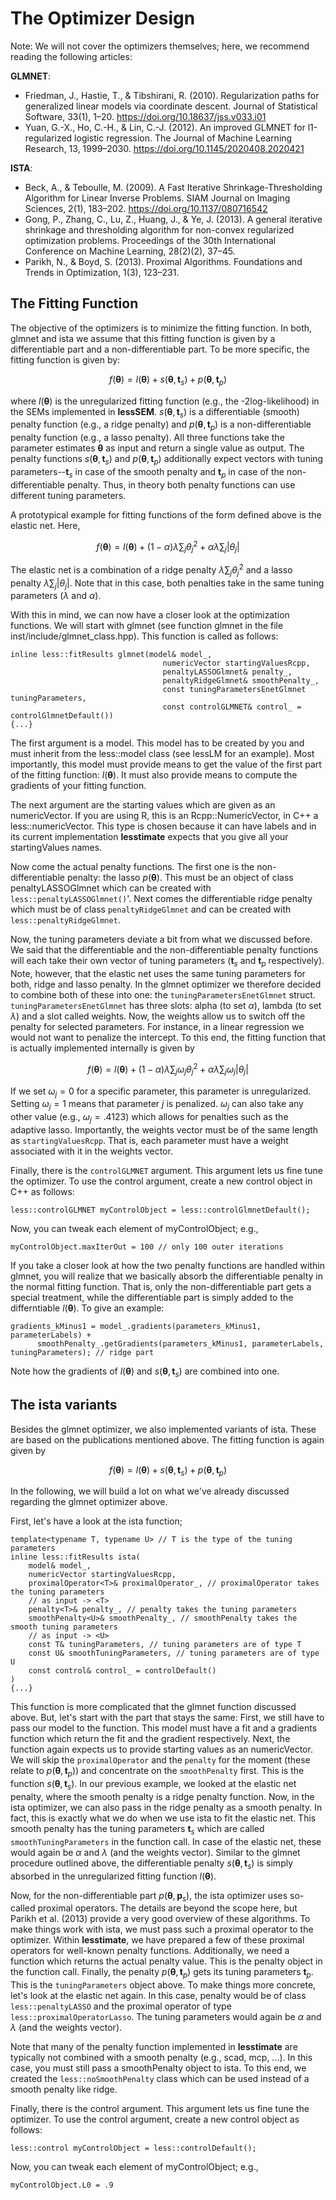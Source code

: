 # The Optimizer Design

Note: We will not cover the optimizers themselves; here, we recommend
reading the following articles:

**GLMNET**:

* Friedman, J., Hastie, T., & Tibshirani, R. (2010). Regularization paths for generalized linear models via coordinate descent. Journal of Statistical Software, 33(1), 1–20. https://doi.org/10.18637/jss.v033.i01
* Yuan, G.-X., Ho, C.-H., & Lin, C.-J. (2012). An improved GLMNET for l1-regularized logistic regression. The Journal of Machine Learning Research, 13, 1999–2030. https://doi.org/10.1145/2020408.2020421

**ISTA**:

* Beck, A., & Teboulle, M. (2009). A Fast Iterative Shrinkage-Thresholding Algorithm for Linear Inverse Problems. SIAM Journal on Imaging Sciences, 2(1), 183–202. https://doi.org/10.1137/080716542
* Gong, P., Zhang, C., Lu, Z., Huang, J., & Ye, J. (2013). A general iterative shrinkage and thresholding algorithm for non-convex regularized optimization problems. Proceedings of the 30th International Conference on Machine Learning, 28(2)(2), 37–45.
* Parikh, N., & Boyd, S. (2013). Proximal Algorithms. Foundations and Trends in Optimization, 1(3), 123–231.


## The Fitting Function

The objective of the optimizers is to minimize the fitting function. In both,
glmnet and ista we assume that this fitting function is given by a differentiable
part and a non-differentiable part. To be more specific, the fitting function
is given by:

$$f(\pmb{\theta}) = l(\pmb\theta) + s(\pmb\theta,\pmb{t}_s) + p(\pmb\theta,\pmb{t}_p)$$

where $l(\pmb\theta)$ is the unregularized fitting function 
(e.g., the -2log-likelihood) in the SEMs implemented in **lessSEM**. 
$s(\pmb\theta,\pmb{t}_s)$ is a differentiable (smooth) penalty function 
(e.g., a ridge penalty) and $p(\pmb\theta,\pmb{t}_p)$ is a non-differentiable
penalty function (e.g., a lasso penalty). All three functions take the parameter
estimates $\pmb\theta$ as input and return a single value as output. The penalty 
functions $s(\pmb\theta,\pmb{t}_s)$ and $p(\pmb\theta,\pmb{t}_p)$ additionally
expect vectors with tuning parameters--$\pmb{t}_s$ in case of the smooth penalty
and $\pmb{t}_p$ in case of the non-differentiable penalty. Thus, in theory both
penalty functions can use different tuning parameters. 

A prototypical example for fitting functions of the form defined above is the 
elastic net. Here, 

$$f(\pmb{\theta}) = l(\pmb\theta) + (1-\alpha)\lambda \sum_j\theta_j^2 + \alpha\lambda\sum_j| \theta_j|$$

The elastic net is a combination of a ridge penalty $\lambda \sum_j\theta_j^2$ and a lasso penalty $\lambda\sum_j| \theta_j|$. Note
that in this case, both penalties take in the same tuning parameters 
($\lambda$ and $\alpha$).

With this in mind, we can now have a closer look at the optimization functions.
We will start with glmnet (see function glmnet in the file inst/include/glmnet_class.hpp).
This function is called as follows:



```
inline less::fitResults glmnet(model& model_, 
                                  numericVector startingValuesRcpp,
                                  penaltyLASSOGlmnet& penalty_,
                                  penaltyRidgeGlmnet& smoothPenalty_, 
                                  const tuningParametersEnetGlmnet tuningParameters,
                                  const controlGLMNET& control_ = controlGlmnetDefault())
{...}
```

The first argument is a model. This model has to be created by you and must 
inherit from the less::model class (see lessLM for an example). Most
importantly, this model must provide means to get the value of the first 
part of the fitting function: $l(\pmb\theta)$. It must also provide means
to compute the gradients of your fitting function.

The next argument are the starting values which are given as an numericVector. If you are using R, this is an Rcpp::NumericVector, in C++ a less::numericVector. This type is chosen because it can have labels 
and in its current implementation **lesstimate** expects that you give 
all your startingValues names.

Now come the actual penalty functions. The first one is the non-differentiable
penalty: the lasso $p(\pmb\theta)$. This must be an object of class penaltyLASSOGlmnet
which can be created with `less::penaltyLASSOGlmnet()`'. Next comes the differentiable
ridge penalty which must be of class `penaltyRidgeGlmnet` and can be created with 
`less::penaltyRidgeGlmnet`. 

Now, the tuning parameters deviate a bit from what we discussed before. We said
that the differentiable and the non-differentiable penalty functions will each
take their own vector of tuning parameters ($\pmb t_s$ and $\pmb t_p$ respectively).
Note, however, that the elastic net uses the same tuning parameters for both,
ridge and lasso penalty. In the glmnet optimizer we therefore decided to combine
both of these into one: the `tuningParametersEnetGlmnet` struct. `tuningParametersEnetGlmnet` 
has three slots: alpha (to set $\alpha$), lambda (to set $\lambda$) and
a slot called weights. Now, the weights allow us to switch off the penalty for
selected parameters. For instance, in a linear regression we would not want to 
penalize the intercept. To this end, the fitting function that is actually
implemented internally is given by

$$f(\pmb{\theta}) = l(\pmb\theta) + (1-\alpha)\lambda \sum_j\omega_j \theta_j^2 + \alpha\lambda\sum_j\omega_j| \theta_j|$$

If we set $\omega_j = 0$ for a specific parameter, this parameter is unregularized.
Setting $\omega_j = 1$ means that parameter $j$ is penalized. $\omega_j$ can
also take any other value (e.g., $\omega_j = .4123$) which allows for penalties
such as the adaptive lasso. Importantly, the weights vector must be of the 
same length as `startingValuesRcpp`. That is, each parameter must have a weight
associated with it in the weights vector.

Finally, there is the `controlGLMNET` argument. This argument lets us fine tune the 
optimizer. To use the control argument, create a new control object in C++ as
follows:


```
less::controlGLMNET myControlObject = less::controlGlmnetDefault();
```

Now, you can tweak each element of myControlObject; e.g.,


```
myControlObject.maxIterOut = 100 // only 100 outer iterations
```


If you take a closer look at how the two penalty functions are handled within glmnet,
you will realize that we basically absorb the differentiable penalty in the 
normal fitting function. That is, only the non-differentiable part gets a special
treatment, while the differentiable part is simply added to the differntiable
$l(\pmb\theta)$. To give an example:


```
gradients_kMinus1 = model_.gradients(parameters_kMinus1, parameterLabels) +
      smoothPenalty_.getGradients(parameters_kMinus1, parameterLabels, tuningParameters); // ridge part
```

Note how the gradients of $l(\pmb\theta)$ and $s(\pmb\theta,\pmb{t}_s)$ are combined into one.

## The ista variants

Besides the glmnet optimizer, we also implemented variants of ista. These are
based on the publications mentioned above. The fitting function is again given
by 

$$f(\pmb{\theta}) = l(\pmb\theta) + s(\pmb\theta,\pmb{t}_s) + p(\pmb\theta,\pmb{t}_p)$$

In the 
following, we will build a lot on what we've already discussed regarding the 
glmnet optimizer above. 

First, let's have a look at the ista function;


```
template<typename T, typename U> // T is the type of the tuning parameters
inline less::fitResults ista(
    model& model_, 
    numericVector startingValuesRcpp,
    proximalOperator<T>& proximalOperator_, // proximalOperator takes the tuning parameters
    // as input -> <T>
    penalty<T>& penalty_, // penalty takes the tuning parameters
    smoothPenalty<U>& smoothPenalty_, // smoothPenalty takes the smooth tuning parameters
    // as input -> <U>
    const T& tuningParameters, // tuning parameters are of type T
    const U& smoothTuningParameters, // tuning parameters are of type U
    const control& control_ = controlDefault()
)
{...}
```

This function is more complicated that the glmnet function discussed above. 
But, let's start with the part that stays the same: First, we still have
to pass our model to the function. This model must have a fit and a gradients function
which return the fit and the gradient respectively. Next, the function again expects
us to provide starting values as an numericVector. We will skip the 
`proximalOperator` and the `penalty` for the moment (these relate to $p(\pmb\theta,\pmb t_p)$)
and concentrate on the `smoothPenalty` first. This is the function $s(\pmb\theta,\pmb t_s)$. In our previous example, we looked at the elastic net
penalty, where the smooth penalty is a ridge penalty function. Now, in the ista
optimizer, we can also pass in the ridge penalty as a smooth penalty. In fact, 
this is exactly what we do when we use ista to fit the elastic net. 
This smooth penalty has the tuning
parameters $\pmb t_s$ which are called `smoothTuningParameters` in the function call.
In case of the elastic net, these would again be $\alpha$ and $\lambda$ (and the
weights vector). Similar to the glmnet procedure outlined above, the differentiable
penalty $s(\pmb\theta,\pmb t_s)$ is simply absorbed in the unregularized fitting
function $l(\pmb\theta)$. 

Now, for the non-differentiable part $p(\pmb\theta,\pmb p_s)$, the ista optimizer uses so-called proximal
operators. The details are beyond the scope here, but Parikh et al. (2013) provide
a very good overview of these algorithms. To make things work with ista, we
must pass such a proximal operator to the optimizer. Within **lesstimate**, we
have prepared a few of these proximal operators for well-known penalty functions.
Additionally, we need a function which returns the actual
penalty value. This is the penalty object in the function call. Finally, the 
penalty $p(\pmb\theta,\pmb t_p)$ gets its tuning parameters $\pmb t_p$. This
is the `tuningParameters` object above. To make things more concrete, let's look
at the elastic net again. In this case, penalty would be of class `less::penaltyLASSO` and the proximal operator of type `less::proximalOperatorLasso`.
The tuning parameters would again be $\alpha$ and $\lambda$ (and the
weights vector).

Note that many of the penalty function implemented in **lesstimate** are
typically not combined with a smooth penalty (e.g., scad, mcp, ...). In this
case, you must still pass a smoothPenalty object to ista. To this end,
we created the `less::noSmoothPenalty` class which can be used instead of
a smooth penalty like ridge. 

Finally, there is the control argument. This argument lets us fine tune the 
optimizer. To use the control argument, create a new control object as
follows:


```
less::control myControlObject = less::controlDefault();
```

Now, you can tweak each element of myControlObject; e.g.,


```
myControlObject.L0 = .9
```
